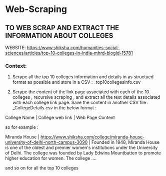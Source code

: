 # Web-Scraping

## TO WEB SCRAP AND EXTRACT THE INFORMATION ABOUT COLLEGES

WEBSITE:
https://www.shiksha.com/humanities-social-sciences/articles/top-10-colleges-in-india-mhrd-blogId-15781

### Context:

1. Scrape all the top 10 colleges information and details in as structued format as possible and store in a CSV : _top10collegesinfo.csv

2. Scrape the content of the link page associated with each of the 10 colleges , recursive scraping , and extract all the text details associated with each college link page. Save the content in another CSV file : _CollegeDetails.csv in the below format :

College Name | College web link | Web Page Content

so for example :

Miranda House | https://www.shiksha.com/college/miranda-house-university-of-delhi-north-campus-3090 | Founded in 1948, Miranda House is one of the oldest and premier women's institutions under the University of Delhi. The college was founded by Lady Edwina Mountbatten to promote higher education for women. The college ....

and so on for all the top 10 colleges


